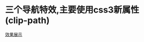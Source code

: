 # 三个导航特效,主要使用css3新属性(clip-path)  
[效果展示](https://htmlpreview.github.io/?https://github.com/L-WJ1995/Taiji/blob/master/index.html)